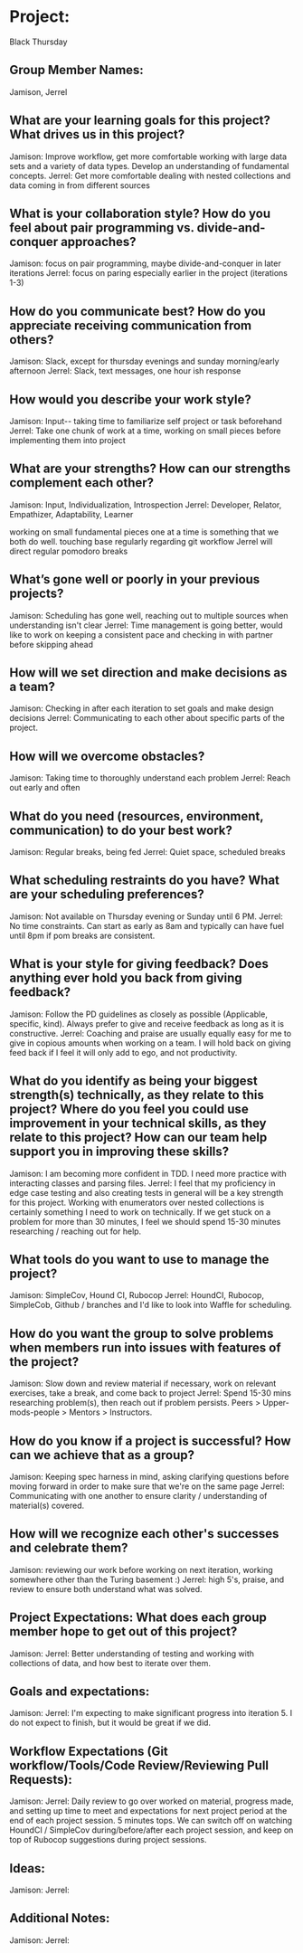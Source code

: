 # Project:

Black Thursday

## Group Member Names:

Jamison, Jerrel

## What are your learning goals for this project? What drives us in this project?

Jamison: Improve workflow, get more comfortable working with large data sets and a variety of data types. Develop an understanding of fundamental concepts.
Jerrel: Get more comfortable dealing with nested collections and data coming in from different sources

## What is your collaboration style? How do you feel about pair programming vs. divide-and-conquer approaches?

Jamison: focus on pair programming, maybe divide-and-conquer in later iterations
Jerrel: focus on paring especially earlier in the project (iterations 1-3)

## How do you communicate best? How do you appreciate receiving communication from others?

Jamison: Slack, except for thursday evenings and sunday morning/early afternoon
Jerrel: Slack, text messages, one hour ish response

## How would you describe your work style?

Jamison: Input-- taking time to familiarize self project or task beforehand
Jerrel: Take one chunk of work at a time, working on small pieces before implementing them into project

## What are your strengths? How can our strengths complement each other?

Jamison: Input, Individualization, Introspection
Jerrel: Developer, Relator, Empathizer, Adaptability, Learner

working on small fundamental pieces one at a time is something that we both do well.
touching base regularly regarding git workflow
Jerrel will direct regular pomodoro breaks

## What’s gone well or poorly in your previous projects?

Jamison: Scheduling has gone well, reaching out to multiple sources when understanding isn't clear
Jerrel: Time management is going better, would like to work on keeping a consistent pace and checking in with partner before skipping ahead

## How will we set direction and make decisions as a team?

Jamison: Checking in after each iteration to set goals and make design decisions
Jerrel: Communicating to each other about specific parts of the project.

## How will we overcome obstacles?

Jamison: Taking time to thoroughly understand each problem
Jerrel: Reach out early and often

## What do you need (resources, environment, communication) to do your best work?

Jamison: Regular breaks, being fed
Jerrel: Quiet space, scheduled breaks

## What scheduling restraints do you have? What are your scheduling preferences?

Jamison: Not available on Thursday evening or Sunday until 6 PM.
Jerrel: No time constraints. Can start as early as 8am and typically can have fuel until 8pm if pom breaks are consistent.

## What is your style for giving feedback? Does anything ever hold you back from giving feedback?

Jamison: Follow the PD guidelines as closely as possible (Applicable, specific, kind). Always prefer to give and receive feedback as long as it is constructive.
Jerrel: Coaching and praise are usually equally easy for me to give in copious amounts when working on a team. I will hold back on giving feed back if I feel it will only add to ego, and not productivity.

## What do you identify as being your biggest strength(s) technically, as they relate to this project? Where do you feel you could use improvement in your technical skills, as they relate to this project? How can our team help support you in improving these skills?

Jamison: I am becoming more confident in TDD. I need more practice with interacting classes and parsing files.
Jerrel: I feel that my proficiency in edge case testing and also creating tests in general will be a key strength for this project.
Working with enumerators over nested collections is certainly something I need to work on technically. If we get stuck on a problem for more than 30 minutes, I feel we should spend 15-30 minutes researching / reaching out for help.

## What tools do you want to use to manage the project?

Jamison: SimpleCov, Hound CI, Rubocop
Jerrel: HoundCI, Rubocop, SimpleCob, Github / branches and I'd like to look into Waffle for scheduling.

## How do you want the group to solve problems when members run into issues with features of the project?

Jamison: Slow down and review material if necessary, work on relevant exercises, take a break, and come back to project
Jerrel: Spend 15-30 mins researching problem(s), then reach out if problem persists. Peers > Upper-mods-people > Mentors > Instructors.

## How do you know if a project is successful? How can we achieve that as a group?

Jamison: Keeping spec harness in mind, asking clarifying questions before moving forward in order to make sure that we're on the same page
Jerrel: Communicating with one another to ensure clarity / understanding of material(s) covered.

## How will we recognize each other's successes and celebrate them?

Jamison: reviewing our work before working on next iteration, working somewhere other than the Turing basement :)
Jerrel: high 5's, praise, and review to ensure both understand what was solved.

## Project Expectations: What does each group member hope to get out of this project?

Jamison:
Jerrel: Better understanding of testing and working with collections of data, and how best to iterate over them.

## Goals and expectations:

Jamison:
Jerrel: I'm expecting to make significant progress into iteration 5. I do not expect to finish, but it would be great if we did.

## Workflow Expectations (Git workflow/Tools/Code Review/Reviewing Pull Requests):

Jamison:
Jerrel: Daily review to go over worked on material, progress made, and setting up time to meet and expectations for next project period at the end of each project session. 5 minutes tops. We can switch off on watching HoundCI / SimpleCov during/before/after each project session, and keep on top of Rubocop suggestions during project sessions.

## Ideas:

Jamison:
Jerrel:

## Additional Notes:

Jamison:
Jerrel:
